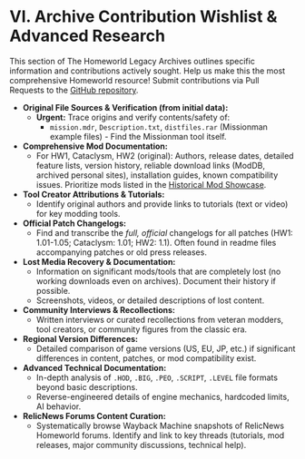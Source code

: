 # VI. Archive Contribution Wishlist & Advanced Research

This section of The Homeworld Legacy Archives outlines specific information and contributions actively sought. Help us make this the most comprehensive Homeworld resource! Submit contributions via Pull Requests to the [GitHub repository](https://github.com/FlashZ/homeworld-legacy-archives).

*   **Original File Sources & Verification (from initial data):**
    *   **Urgent:** Trace origins and verify contents/safety of:
        *   `mission.mdr`, `Description.txt`, `distfiles.rar` (Missionman example files) - Find the Missionman tool itself.
*   **Comprehensive Mod Documentation:**
    *   For HW1, Cataclysm, HW2 (original): Authors, release dates, detailed feature lists, version history, reliable download links (ModDB, archived personal sites), installation guides, known compatibility issues. Prioritize mods listed in the [Historical Mod Showcase](09_Historical_Mod_Showcase.md).
*   **Tool Creator Attributions & Tutorials:**
    *   Identify original authors and provide links to tutorials (text or video) for key modding tools.
*   **Official Patch Changelogs:**
    *   Find and transcribe the *full, official* changelogs for all patches (HW1: 1.01-1.05; Cataclysm: 1.01; HW2: 1.1). Often found in readme files accompanying patches or old press releases.
*   **Lost Media Recovery & Documentation:**
    *   Information on significant mods/tools that are completely lost (no working downloads even on archives). Document their history if possible.
    *   Screenshots, videos, or detailed descriptions of lost content.
*   **Community Interviews & Recollections:**
    *   Written interviews or curated recollections from veteran modders, tool creators, or community figures from the classic era.
*   **Regional Version Differences:**
    *   Detailed comparison of game versions (US, EU, JP, etc.) if significant differences in content, patches, or mod compatibility exist.
*   **Advanced Technical Documentation:**
    *   In-depth analysis of `.HOD`, `.BIG`, `.PEO`, `.SCRIPT`, `.LEVEL` file formats beyond basic descriptions.
    *   Reverse-engineered details of engine mechanics, hardcoded limits, AI behavior.
*   **RelicNews Forums Content Curation:**
    *   Systematically browse Wayback Machine snapshots of RelicNews Homeworld forums. Identify and link to key threads (tutorials, mod releases, major community discussions, technical help).